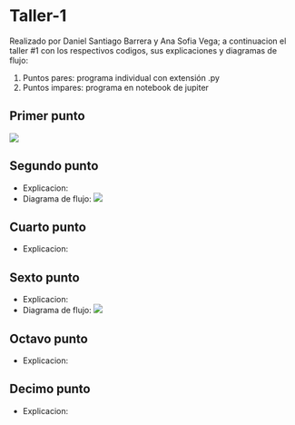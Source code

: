 # Taller-1

Realizado por Daniel Santiago Barrera y Ana Sofia Vega; a continuacion el taller #1 con los respectivos codigos, sus explicaciones y diagramas de flujo:

1. Puntos pares: programa individual con extensión .py
2. Puntos impares: programa en notebook de jupiter

## Primer punto

[![](https://postimg.cc/6yP3t3fh)](https://postimg.cc/6yP3t3fh)

 ## Segundo punto
 - Explicacion:
 - Diagrama de flujo:
   [![](https://mermaid.ink/svg/pako:eNpVj0FrwzAMhf-K0KmDlkGPga2wJoFcdlh3i3sQsZIYHLk4NmMk-e-zt26w23tPn8TTgp3TjAX21n10I_kA76USeNk1YjrjHrKGw-EZzq3Eib0DuabsnLOybWTwPJOHKHAfeyabiTITVStPRkL2Vfb18saz0dGBZpDT4xF4hi6tnbaE1BlZX906tJX9vZcAM93IX_-Ai1nH_8B9PHwXbXa1kdx7_LFKkgbcY6InMjo9u-REYRh5YoVFkpp7ijYoVLIllGJwl0_psAg-8h7jTVPg0tDgacKiJzvz9gU90Gbl)](http://https://mermaid.ink/svg/pako:eNpVj0FrwzAMhf-K0KmDlkGPga2wJoFcdlh3i3sQsZIYHLk4NmMk-e-zt26w23tPn8TTgp3TjAX21n10I_kA76USeNk1YjrjHrKGw-EZzq3Eib0DuabsnLOybWTwPJOHKHAfeyabiTITVStPRkL2Vfb18saz0dGBZpDT4xF4hi6tnbaE1BlZX906tJX9vZcAM93IX_-Ai1nH_8B9PHwXbXa1kdx7_LFKkgbcY6InMjo9u-REYRh5YoVFkpp7ijYoVLIllGJwl0_psAg-8h7jTVPg0tDgacKiJzvz9gU90Gbl)

 ## Cuarto punto
 - Explicacion:


 ## Sexto punto
 - Explicacion:
 - Diagrama de flujo:
  [![](https://mermaid.ink/svg/pako:eNptkN1qwzAMhV9F-GoD9QUC22ANLYWym47dJL3QHKVx68iZY_dnbd999lYGg4EQ4ujTkdBZadewKlRr3UF35AO8lrXA891CjDbuPtcwmTzCtFpy8ATHdZKm31JZLWTjeSQPUQhs7uduijIDs-rNabI8PhAyGnQY86yT0QlJSPo7amywxQ12uMUdWuxRcMAP9DhiwD0e8Ign_MTsO8um8_MRBvaBhTUDWdBOtlGCg9uyp2tC5xm9rMylq5a3y8D8HNsQ8Aj7DK9_yRd3Mf-RIO4PXUtKoFD17HsyTfrcOSu1Ch33XKsilQ23FG2oVS3XhFIMbnUSrYrgI6OKQ0OBS0MbT70qWrIjX78A83GC1g)](http://https://mermaid.ink/svg/pako:eNptkN1qwzAMhV9F-GoD9QUC22ANLYWym47dJL3QHKVx68iZY_dnbd999lYGg4EQ4ujTkdBZadewKlRr3UF35AO8lrXA891CjDbuPtcwmTzCtFpy8ATHdZKm31JZLWTjeSQPUQhs7uduijIDs-rNabI8PhAyGnQY86yT0QlJSPo7amywxQ12uMUdWuxRcMAP9DhiwD0e8Ign_MTsO8um8_MRBvaBhTUDWdBOtlGCg9uyp2tC5xm9rMylq5a3y8D8HNsQ8Aj7DK9_yRd3Mf-RIO4PXUtKoFD17HsyTfrcOSu1Ch33XKsilQ23FG2oVS3XhFIMbnUSrYrgI6OKQ0OBS0MbT70qWrIjX78A83GC1g)


 ## Octavo punto
 - Explicacion:


 ## Decimo punto
 - Explicacion:





